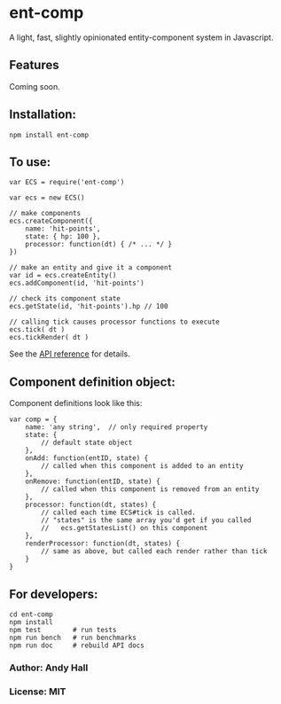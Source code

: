 # ent-comp

A light, fast, slightly opinionated entity-component system in Javascript.

## Features

Coming soon.

## Installation:

	npm install ent-comp

## To use:

	var ECS = require('ent-comp')
    
	var ecs = new ECS()
	
	// make components
	ecs.createComponent({
		name: 'hit-points',
		state: { hp: 100 },
		processor: function(dt) { /* ... */ }
	})
	
	// make an entity and give it a component
	var id = ecs.createEntity()
	ecs.addComponent(id, 'hit-points')
	
	// check its component state
	ecs.getState(id, 'hit-points').hp // 100
	
	// calling tick causes processor functions to execute
	ecs.tick( dt )
	ecs.tickRender( dt )

See the [API reference](api.md) for details.

## Component definition object:

Component definitions look like this:

	var comp = {
		name: 'any string',  // only required property
		state: {
			// default state object
		},
		onAdd: function(entID, state) {
			// called when this component is added to an entity
		},
		onRemove: function(entID, state) {
			// called when this component is removed from an entity
		},
		processor: function(dt, states) {
			// called each time ECS#tick is called.
			// "states" is the same array you'd get if you called
			//   ecs.getStatesList() on this component
		},
		renderProcessor: function(dt, states) {
			// same as above, but called each render rather than tick
		}
	} 

## For developers:

	cd ent-comp
	npm install
	npm test        # run tests
	npm run bench   # run benchmarks
	npm run doc     # rebuild API docs

### Author: Andy Hall

### License: MIT

